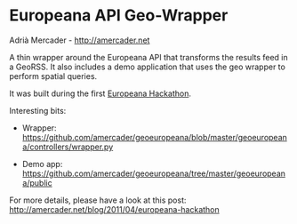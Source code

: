 Europeana API Geo-Wrapper
=========================

Adrià Mercader - http://amercader.net

A thin wrapper around the Europeana API that transforms the results 
feed in a GeoRSS. It also includes a demo application that uses the 
geo wrapper to perform spatial queries. 

It was built during the first [Europeana Hackathon][eurohack].

Interesting bits:
* Wrapper:
https://github.com/amercader/geoeuropeana/blob/master/geoeuropeana/controllers/wrapper.py

* Demo app:
https://github.com/amercader/geoeuropeana/tree/master/geoeuropeana/public

For more details, please have a look at this post: 
http://amercader.net/blog/2011/04/europeana-hackathon

[eurohack]: http://version1.europeana.eu/web/api/hackathons

